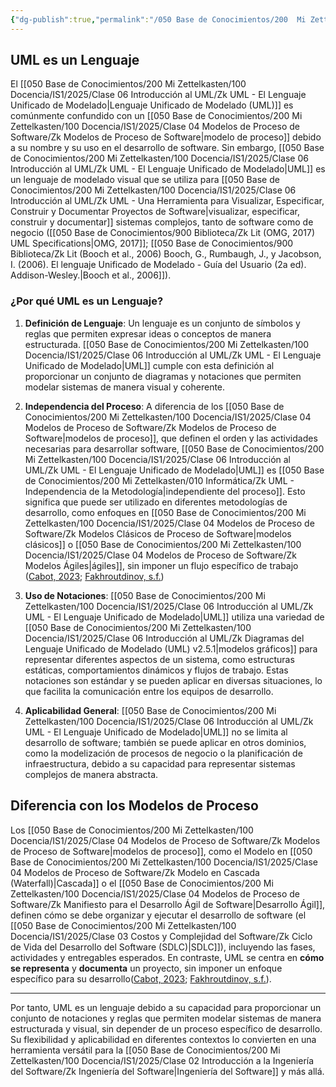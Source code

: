```yaml
---
{"dg-publish":true,"permalink":"/050 Base de Conocimientos/200  Mi Zettelkasten/100 Docencia/IS1/2025/Clase 06 Introducción al UML/Zk UML es un Lenguaje/","tags":["digitalGarden"]}
---
```


## UML es un Lenguaje

El [[050 Base de Conocimientos/200  Mi Zettelkasten/100 Docencia/IS1/2025/Clase 06 Introducción al UML/Zk UML - El Lenguaje Unificado de Modelado\|Lenguaje Unificado de Modelado (UML)]] es comúnmente confundido con un [[050 Base de Conocimientos/200  Mi Zettelkasten/100 Docencia/IS1/2025/Clase 04 Modelos de Proceso de Software/Zk Modelos de Proceso de Software\|modelo de proceso]] debido a su nombre y su uso en el desarrollo de software. Sin embargo, [[050 Base de Conocimientos/200  Mi Zettelkasten/100 Docencia/IS1/2025/Clase 06 Introducción al UML/Zk UML - El Lenguaje Unificado de Modelado\|UML]] es un lenguaje de modelado visual que se utiliza para [[050 Base de Conocimientos/200  Mi Zettelkasten/100 Docencia/IS1/2025/Clase 06 Introducción al UML/Zk UML - Una Herramienta para Visualizar, Especificar, Construir y Documentar Proyectos de Software\|visualizar, especificar, construir y documentar]] sistemas complejos, tanto de software como de negocio ([[050 Base de Conocimientos/900 Biblioteca/Zk Lit (OMG, 2017) UML Specifications\|OMG, 2017]]; [[050 Base de Conocimientos/900 Biblioteca/Zk Lit (Booch et al., 2006) Booch, G., Rumbaugh, J., y Jacobson, I. (2006). El lenguaje Unificado de Modelado - Guía del Usuario (2a ed). Addison-Wesley.\|Booch et al., 2006]]).

### ¿Por qué UML es un Lenguaje?

1. **Definición de Lenguaje**: Un lenguaje es un conjunto de símbolos y reglas que permiten expresar ideas o conceptos de manera estructurada. [[050 Base de Conocimientos/200  Mi Zettelkasten/100 Docencia/IS1/2025/Clase 06 Introducción al UML/Zk UML - El Lenguaje Unificado de Modelado\|UML]] cumple con esta definición al proporcionar un conjunto de diagramas y notaciones que permiten modelar sistemas de manera visual y coherente.

2. **Independencia del Proceso**: A diferencia de los [[050 Base de Conocimientos/200  Mi Zettelkasten/100 Docencia/IS1/2025/Clase 04 Modelos de Proceso de Software/Zk Modelos de Proceso de Software\|modelos de proceso]], que definen el orden y las actividades necesarias para desarrollar software, [[050 Base de Conocimientos/200  Mi Zettelkasten/100 Docencia/IS1/2025/Clase 06 Introducción al UML/Zk UML - El Lenguaje Unificado de Modelado\|UML]] es [[050 Base de Conocimientos/200  Mi Zettelkasten/010 Informática/Zk UML - Independencia de la Metodología\|independiente del proceso]]. Esto significa que puede ser utilizado en diferentes metodologías de desarrollo, como enfoques en [[050 Base de Conocimientos/200  Mi Zettelkasten/100 Docencia/IS1/2025/Clase 04 Modelos de Proceso de Software/Zk Modelos Clásicos de Proceso de Software\|modelos clásicos]] o [[050 Base de Conocimientos/200  Mi Zettelkasten/100 Docencia/IS1/2025/Clase 04 Modelos de Proceso de Software/Zk Modelos Ágiles\|ágiles]], sin imponer un flujo específico de trabajo ([Cabot, 2023](https://modeling-languages.com/debunking-top-10-uml-myths/); [Fakhroutdinov, s.f.](https://www.uml-diagrams.org/))

3. **Uso de Notaciones**: [[050 Base de Conocimientos/200  Mi Zettelkasten/100 Docencia/IS1/2025/Clase 06 Introducción al UML/Zk UML - El Lenguaje Unificado de Modelado\|UML]]  utiliza una variedad de [[050 Base de Conocimientos/200  Mi Zettelkasten/100 Docencia/IS1/2025/Clase 06 Introducción al UML/Zk Diagramas del Lenguaje Unificado de Modelado (UML) v2.5.1\|modelos gráficos]] para representar diferentes aspectos de un sistema, como estructuras estáticas, comportamientos dinámicos y flujos de trabajo. Estas notaciones son estándar y se pueden aplicar en diversas situaciones, lo que facilita la comunicación entre los equipos de desarrollo.

4. **Aplicabilidad General**: [[050 Base de Conocimientos/200  Mi Zettelkasten/100 Docencia/IS1/2025/Clase 06 Introducción al UML/Zk UML - El Lenguaje Unificado de Modelado\|UML]]  no se limita al desarrollo de software; también se puede aplicar en otros dominios, como la modelización de procesos de negocio o la planificación de infraestructura, debido a su capacidad para representar sistemas complejos de manera abstracta.

## Diferencia con los Modelos de Proceso

Los [[050 Base de Conocimientos/200  Mi Zettelkasten/100 Docencia/IS1/2025/Clase 04 Modelos de Proceso de Software/Zk Modelos de Proceso de Software\|modelos de proceso]], como el Modelo en [[050 Base de Conocimientos/200  Mi Zettelkasten/100 Docencia/IS1/2025/Clase 04 Modelos de Proceso de Software/Zk Modelo en Cascada (Waterfall)\|Cascada]] o el [[050 Base de Conocimientos/200  Mi Zettelkasten/100 Docencia/IS1/2025/Clase 04 Modelos de Proceso de Software/Zk Manifiesto para el Desarrollo Ágil de Software\|Desarrollo Ágil]], definen cómo se debe organizar y ejecutar el desarrollo de software (el [[050 Base de Conocimientos/200  Mi Zettelkasten/100 Docencia/IS1/2025/Clase 03 Costos y Complejidad del Software/Zk Ciclo de Vida del Desarrollo del Software (SDLC)\|SDLC]]), incluyendo las fases, actividades y entregables esperados. En contraste, UML se centra en **cómo se representa** y **documenta** un proyecto, sin imponer un enfoque específico para su desarrollo([Cabot, 2023](https://modeling-languages.com/debunking-top-10-uml-myths/); [Fakhroutdinov, s.f.](https://www.uml-diagrams.org/)).

----
Por tanto, UML es un lenguaje debido a su capacidad para proporcionar un conjunto de notaciones y reglas que permiten modelar sistemas de manera estructurada y visual, sin depender de un proceso específico de desarrollo. Su flexibilidad y aplicabilidad en diferentes contextos lo convierten en una herramienta versátil para la [[050 Base de Conocimientos/200  Mi Zettelkasten/100 Docencia/IS1/2025/Clase 02 Introducción a la Ingeniería del Software/Zk Ingeniería del Software\|Ingeniería del Software]] y más allá.